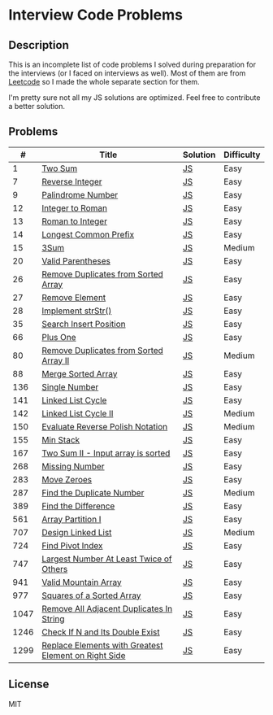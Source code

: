 # Interview Code Problems

## Description
This is an incomplete list of code problems I solved during preparation for the interviews (or I faced on interviews 
as well). Most of them are from [Leetcode](https://leetcode.com/) so I made the whole separate section for them.

I'm pretty sure not all my JS solutions are optimized. Feel free to contribute a better solution.

## Problems
| #      | Title                                             | Solution                     | Difficulty      |
| ------ | ------------------------------------------------- | -----------------------------| --------------- |
| 1      | [Two Sum](https://leetcode.com/problems/two-sum/) | [JS](/problems/leetcode/1-two-sum.js) | Easy            |
| 7      | [Reverse Integer](https://leetcode.com/problems/reverse-integer/) | [JS](/problems/leetcode/7-reverse-integer.js) | Easy            |
| 9      | [Palindrome Number](https://leetcode.com/problems/palindrome-number/) | [JS](/problems/leetcode/9-palindrome-number.js) | Easy            |
| 12     | [Integer to Roman](https://leetcode.com/problems/integer-to-roman/) | [JS](/problems/leetcode/12-integer-to-roman.js) | Easy            |
| 13     | [Roman to Integer](https://leetcode.com/problems/roman-to-integer/) | [JS](/problems/leetcode/13-roman-to-integer.js) | Easy            |
| 14     | [Longest Common Prefix](https://leetcode.com/problems/longest-common-prefix/) | [JS](/problems/leetcode/14-longest-common-prefix.js) | Easy            |
| 15     | [3Sum](https://leetcode.com/problems/3sum/) | [JS](/problems/leetcode/14-longest-common-prefix.js) | Medium            |
| 20     | [Valid Parentheses](https://leetcode.com/problems/valid-parentheses/) | [JS](/problems/leetcode/20-valid-parentheses.js) | Easy            |
| 26     | [ Remove Duplicates from Sorted Array](https://leetcode.com/problems/remove-duplicates-from-sorted-array/) | [JS](/problems/leetcode/26-remove-duplicates-from-sorted-array.js) | Easy            |
| 27     | [Remove Element](https://leetcode.com/problems/remove-element/) | [JS](/problems/leetcode/27-remove-element.js) | Easy            |
| 28     | [Implement strStr()](https://leetcode.com/problems/implement-strstr/) | [JS](/problems/leetcode/28-implement-strStr.js) | Easy            |
| 35     | [Search Insert Position](https://leetcode.com/problems/search-insert-position/) | [JS](/problems/leetcode/35-search-insert-position.js) | Easy            |
| 66     | [Plus One](https://leetcode.com/problems/plus-one/) | [JS](/problems/leetcode/66-plus-one.js) | Easy            |
| 80     | [Remove Duplicates from Sorted Array II](https://leetcode.com/problems/remove-duplicates-from-sorted-array-ii/) | [JS](/problems/leetcode/80-remove-duplicates-from-sorted-array-2.js) | Medium            |
| 88    | [Merge Sorted Array](https://leetcode.com/problems/merge-sorted-array/) | [JS](/problems/leetcode/88-merge-sorted-array.js) | Easy            |
| 136    | [Single Number](https://leetcode.com/problems/single-number/) | [JS](/problems/leetcode/136-single-number.js) | Easy            |
| 141    | [Linked List Cycle](https://leetcode.com/problems/linked-list-cycle) | [JS](/problems/leetcode/141-linked-list-cycle.js) | Easy            |
| 142    | [Linked List Cycle II](https://leetcode.com/problems/linked-list-cycle-ii/) | [JS](/problems/leetcode/142-linked-list-cycle-2.js) | Medium            |
| 150    | [Evaluate Reverse Polish Notation](https://leetcode.com/problems/evaluate-reverse-polish-notation/) | [JS](/problems/leetcode/150-evaluate-reverse-polish-notation.js) | Medium            |
| 155    | [Min Stack](https://leetcode.com/problems/min-stack/) | [JS](/problems/leetcode/155-min-stack.js) | Easy            |
| 167    | [Two Sum II - Input array is sorted](https://leetcode.com/problems/two-sum-ii-input-array-is-sorted/) | [JS](/problems/leetcode/167-two-sum-2.js) | Easy            |
| 268    | [Missing Number](https://leetcode.com/problems/missing-number/) | [JS](/problems/leetcode/268-missing-number.js) | Easy            |
| 283    | [Move Zeroes](https://leetcode.com/problems/move-zeroes/) | [JS](/problems/leetcode/283-move-zeroes.js) | Easy            |
| 287    | [Find the Duplicate Number](https://leetcode.com/problems/find-the-duplicate-number/) | [JS](/problems/leetcode/287-find-the-duplicate-number.js) | Medium            |
| 389    | [Find the Difference](https://leetcode.com/problems/find-the-difference/) | [JS](/problems/leetcode/389-find-the-difference.js) | Easy            |
| 561    | [Array Partition I](https://leetcode.com/problems/array-partition-i/) | [JS](/problems/leetcode/561-array-partition-i.js) | Easy            |
| 707    | [Design Linked List](https://leetcode.com/problems/design-linked-list/) | [JS](/problems/leetcode/707-design-linked-list.js)| Medium         |
| 724    | [Find Pivot Index](https://leetcode.com/problems/find-pivot-index/) | [JS](/problems/leetcode/724-find-pivot-index.js) | Easy            |
| 747    | [Largest Number At Least Twice of Others](https://leetcode.com/problems/largest-number-at-least-twice-of-others/) | [JS](/problems/leetcode/747-largest-number-at-least-twice-of-others.js) | Easy            |
| 941    | [Valid Mountain Array](https://leetcode.com/problems/valid-mountain-array/) | [JS](/problems/leetcode/941-valid-mountain-array.js) | Easy            |
| 977    | [Squares of a Sorted Array](https://leetcode.com/problems/squares-of-a-sorted-array/) | [JS](/problems/leetcode/977-squares-of-a-sorted-array.js) | Easy            |
| 1047   | [Remove All Adjacent Duplicates In String](https://leetcode.com/problems/remove-all-adjacent-duplicates-in-string/) | [JS](/problems/leetcode/1047-remove-all-adjacent-duplicates-in-string.js) | Easy            |
| 1246   | [Check If N and Its Double Exist](https://leetcode.com/problems/check-if-n-and-its-double-exist/) | [JS](/problems/leetcode/1346-check-if-n-and-its-double-exist.js) | Easy            |
| 1299   | [Replace Elements with Greatest Element on Right Side](https://leetcode.com/problems/replace-elements-with-greatest-element-on-right-side/) | [JS](/problems/leetcode/1299-replace-elements-with-greatest-element-on-right-side.js) | Easy            |

## License
MIT
